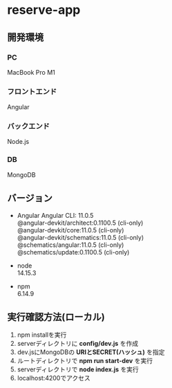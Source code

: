 # reserve-app

## 開発環境
### PC
MacBook Pro M1

### フロントエンド
Angular

### バックエンド
Node.js

### DB
MongoDB

## バージョン
* Angular
Angular CLI: 11.0.5  
@angular-devkit/architect:0.1100.5 (cli-only)  
@angular-devkit/core:11.0.5 (cli-only)  
@angular-devkit/schematics:11.0.5 (cli-only)  
@schematics/angular:11.0.5 (cli-only)  
@schematics/update:0.1100.5 (cli-only)  

* node  
14.15.3  

* npm  
6.14.9

## 実行確認方法(ローカル)
1. npm installを実行  
2. serverディレクトリに **config/dev.js** を作成
3. dev.jsにMongoDBの **URIとSECRET(ハッシュ)** を指定
4. ルートディレクトリで **npm run start-dev** を実行
5. serverディレクトリで **node index.js** を実行
6. localhost:4200でアクセス
